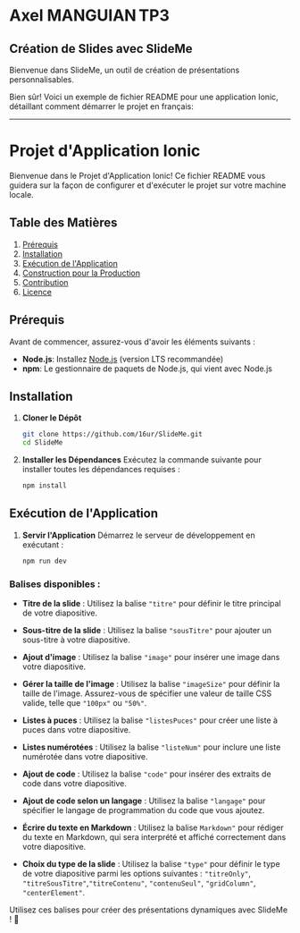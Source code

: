 # Axel MANGUIAN TP3

## Création de Slides avec SlideMe

Bienvenue dans SlideMe, un outil de création de présentations personnalisables.



Bien sûr! Voici un exemple de fichier README pour une application Ionic, détaillant comment démarrer le projet en français:

---

# Projet d'Application Ionic

Bienvenue dans le Projet d'Application Ionic! Ce fichier README vous guidera sur la façon de configurer et d'exécuter le projet sur votre machine locale.

## Table des Matières
1. [Prérequis](#prérequis)
2. [Installation](#installation)
3. [Exécution de l'Application](#exécution-de-lapplication)
4. [Construction pour la Production](#construction-pour-la-production)
5. [Contribution](#contribution)
6. [Licence](#licence)

## Prérequis

Avant de commencer, assurez-vous d'avoir les éléments suivants :

- **Node.js**: Installez [Node.js](https://nodejs.org/) (version LTS recommandée)
- **npm**: Le gestionnaire de paquets de Node.js, qui vient avec Node.js

## Installation

1. **Cloner le Dépôt**
   ```bash
   git clone https://github.com/16ur/SlideMe.git
   cd SlideMe
   ```

2. **Installer les Dépendances**
   Exécutez la commande suivante pour installer toutes les dépendances requises :
   ```bash
   npm install
   ```

## Exécution de l'Application

1. **Servir l'Application**
   Démarrez le serveur de développement en exécutant :
   ```bash
   npm run dev
   ```
   
### Balises disponibles :

- **Titre de la slide** : Utilisez la balise `"titre"` pour définir le titre principal de votre diapositive.

- **Sous-titre de la slide** : Utilisez la balise `"sousTitre"` pour ajouter un sous-titre à votre diapositive.

- **Ajout d'image** : Utilisez la balise `"image"` pour insérer une image dans votre diapositive.

- **Gérer la taille de l'image** : Utilisez la balise `"imageSize"` pour définir la taille de l'image. Assurez-vous de spécifier une valeur de taille CSS valide, telle que `"100px"` ou `"50%"`.

- **Listes à puces** : Utilisez la balise `"listesPuces"` pour créer une liste à puces dans votre diapositive.

- **Listes numérotées** : Utilisez la balise `"listeNum"` pour inclure une liste numérotée dans votre diapositive.

- **Ajout de code** : Utilisez la balise `"code"` pour insérer des extraits de code dans votre diapositive.

- **Ajout de code selon un langage** : Utilisez la balise `"langage"` pour spécifier le langage de programmation du code que vous ajoutez.

- **Écrire du texte en Markdown** : Utilisez la balise `Markdown"` pour rédiger du texte en Markdown, qui sera interprété et affiché correctement dans votre diapositive.

- **Choix du type de la slide** : Utilisez la balise `"type"` pour définir le type de votre diapositive parmi les options suivantes : `"titreOnly"`, `"titreSousTitre"`,`"titreContenu"`, `"contenuSeul"`, `"gridColumn"`, `"centerElement"`.

Utilisez ces balises pour créer des présentations dynamiques avec SlideMe ! 🚀
